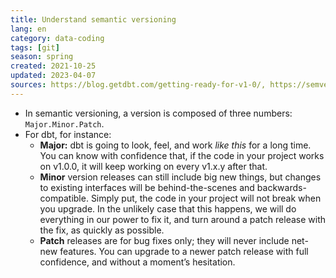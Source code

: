 ```yaml
---
title: Understand semantic versioning
lang: en 
category: data-coding
tags: [git]
season: spring
created: 2021-10-25
updated: 2023-04-07
sources: https://blog.getdbt.com/getting-ready-for-v1-0/, https://semver.org/
---
```


- In semantic versioning, a version is composed of three numbers: `Major.Minor.Patch`.
- For dbt, for instance:
	- **Major:** dbt is going to look, feel, and work _like this_ for a long time. You can know with confidence that, if the code in your project works on v1.0.0, it will keep working on every v1.x.y after that.
	- **Minor** version releases can still include big new things, but changes to existing interfaces will be behind-the-scenes and backwards-compatible. Simply put, the code in your project will not break when you upgrade. In the unlikely case that this happens, we will do everything in our power to fix it, and turn around a patch release with the fix, as quickly as possible.
	- **Patch** releases are for bug fixes only; they will never include net-new features. You can upgrade to a newer patch release with full confidence, and without a moment’s hesitation.